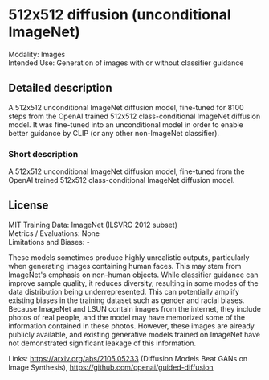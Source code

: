 # 512x512 diffusion (unconditional ImageNet)

Modality: Images  
Intended Use: Generation of images with or without classifier guidance

## Detailed description

A 512x512 unconditional ImageNet diffusion model, fine-tuned for 8100 steps from the OpenAI trained 512x512 class-conditional ImageNet diffusion model. It was fine-tuned into an unconditional model in order to enable better guidance by CLIP (or any other non-ImageNet classifier).

### Short description

A 512x512 unconditional ImageNet diffusion model, fine-tuned from the OpenAI trained 512x512 class-conditional ImageNet diffusion model.

## License

MIT
Training Data: ImageNet (ILSVRC 2012 subset)  
Metrics / Evaluations: None  
Limitations and Biases: -  

These models sometimes produce highly unrealistic outputs, particularly when generating images containing human faces. This may stem from ImageNet's emphasis on non-human objects. While classifier guidance can improve sample quality, it reduces diversity, resulting in some modes of the data distribution being underrepresented. This can potentially amplify existing biases in the training dataset such as gender and racial biases. Because ImageNet and LSUN contain images from the internet, they include photos of real people, and the model may have memorized some of the information contained in these photos. However, these images are already publicly available, and existing generative models trained on ImageNet have not demonstrated significant leakage of this information.

Links: https://arxiv.org/abs/2105.05233 (Diffusion Models Beat GANs on Image Synthesis), https://github.com/openai/guided-diffusion